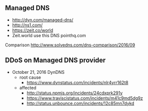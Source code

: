 ## Managed DNS

- http://dyn.com/managed-dns/
- http://ns1.com/
- https://zeit.co/world
- Zeit.world use this DNS pointhq.com

Comparison http://www.solvedns.com/dns-comparison/2016/09

## DDoS on Managed DNS provider

- October 21, 2016 DynDNS
  - root cause
    - https://www.dynstatus.com/incidents/nlr4yrr162t8
  - affected
    - http://status.npmjs.org/incidents/24cdxprk291y
    - https://www.traviscistatus.com/incidents/m41c9md5dg9z
    - http://status.unbounce.com/incidents/12c85mn7dykd
